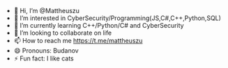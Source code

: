 - 👋 Hi, I’m @Mattheuszu
- 👀 I’m interested in CyberSecurity/Programming(JS,C#,C++,Python,SQL)
- 🌱 I’m currently learning C++/Python/C# and CyberSecurity
- 💞️ I’m looking to collaborate on life
- 📫 How to reach me https://t.me/mattheuszu
- 😄 Pronouns: Budanov
- ⚡ Fun fact: I like cats

